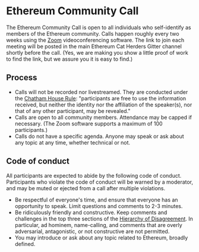 # Ethereum Community Call

The Ethereum Community Call is open to all individuals who self-identify as members of the Ethereum community. Calls happen roughly every two weeks using the [Zoom](https://zoom.us) videoconferencing software. The link to join each meeting will be posted in the main Ethereum Cat Herders Gitter channel shortly before the call. (Yes, we are making you show a little proof of work to find the link, but we assure you it is easy to find.)

## Process

- Calls will not be recorded nor livestreamed. They are conducted under the [Chatham House Rule](https://www.chathamhouse.org/chatham-house-rule): "participants are free to use the information received, but neither the identity nor the affiliation of the speaker(s), nor that of any other participant, may be revealed."
- Calls are open to all community members. Attendance may be capped if necessary. (The Zoom software supports a maximum of 100 participants.)
- Calls do not have a specific agenda. Anyone may speak or ask about any topic at any time, whether technical or not.

## Code of conduct

All participants are expected to abide by the following code of conduct. Participants who violate the code of conduct will be warned by a moderator, and may be muted or ejected from a call after multiple violations.

- Be respectful of everyone's time, and ensure that everyone has an opportunity to speak. Limit questions and comments to 2-3 minutes.
- Be ridiculously friendly and constructive. Keep comments and challenges in the top three sections of the [Hierarchy of Disagreement](https://en.wikipedia.org/wiki/File:Graham%27s_Hierarchy_of_Disagreement.svg). In particular, ad hominem, name-calling, and comments that are overly adversarial, antagonistic, or not constructive are not permitted.
- You may introduce or ask about any topic related to Ethereum, broadly defined.
